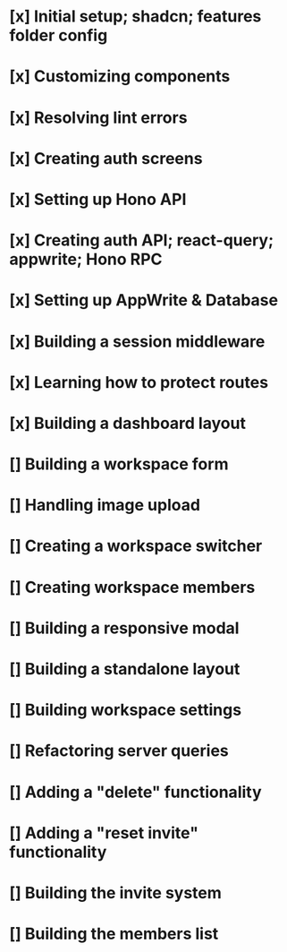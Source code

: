 # [x] Initial setup; shadcn; features folder config
# [x] Customizing components
# [x] Resolving lint errors
# [x] Creating auth screens
# [x] Setting up Hono API
# [x] Creating auth API; react-query; appwrite; Hono RPC
# [x] Setting up AppWrite & Database
# [x] Building a session middleware
# [x] Learning how to protect routes
# [x] Building a dashboard layout
# [] Building a workspace form
# [] Handling image upload
# [] Creating a workspace switcher
# [] Creating workspace members
# [] Building a responsive modal
# [] Building a standalone layout
# [] Building workspace settings
# [] Refactoring server queries
# [] Adding a "delete" functionality
# [] Adding a "reset invite" functionality
# [] Building the invite system
# [] Building the members list
















